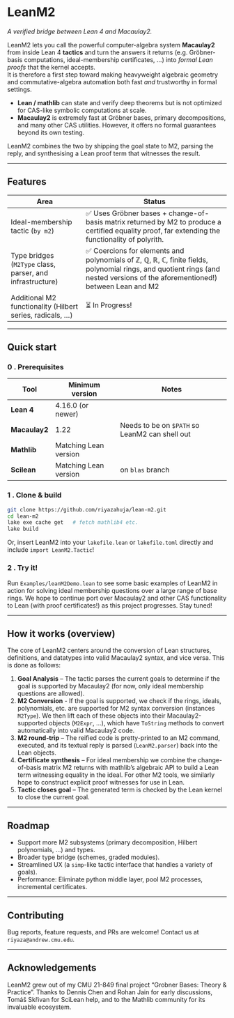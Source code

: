 # LeanM2

*A verified bridge between Lean 4 and Macaulay2.*

LeanM2 lets you call the powerful computer-algebra system **Macaulay2** from inside
Lean 4 **tactics** and turn the answers it returns (e.g. Gröbner‐basis computations,
ideal-membership certificates, …) into *formal Lean proofs* that the kernel
accepts.  
It is therefore a first step toward making heavyweight algebraic geometry and
commutative-algebra automation both fast *and* trustworthy in formal settings.


- **Lean / mathlib** can state and verify deep theorems but is not optimized for CAS-like symbolic computations at scale.
- **Macaulay2** is extremely fast at Gröbner bases, primary decompositions, and many other CAS utilities. However, it offers no formal guarantees beyond its own testing.

LeanM2 combines the two by shipping the goal state to M2,
  parsing the reply, and synthesising a Lean proof term that witnesses the
  result.

---

## Features

| Area | Status |
|------|--------|
| Ideal-membership tactic (`by m2`) | ✅  Uses Gröbner bases + change-of-basis matrix returned by M2 to produce a certified equality proof, far extending the functionality of polyrith. |
| Type bridges (`M2Type` class, parser, and infrastructure) | ✅  Coercions for elements and polynomials of ℤ, ℚ, ℝ, ℂ, finite fields, polynomial rings, and quotient rings (and nested versions of the aforementioned!) between Lean and M2 |
| Additional M2 functionality (Hilbert series, radicals, …) | ⏳ In Progress! |

---

## Quick start

### 0 . Prerequisites

| Tool | Minimum version | Notes |
|------|-----------------|-------|
| **Lean 4** | 4.16.0 (or newer) | |
| **Macaulay2** | 1.22 | Needs to be on `$PATH` so LeanM2 can shell out |
| **Mathlib** | Matching Lean version | |
| **Scilean** | Matching Lean version | on `blas` branch |
### 1 . Clone & build

```bash
git clone https://github.com/riyazahuja/lean-m2.git
cd lean-m2
lake exe cache get   # fetch mathlib4 etc.
lake build
```

Or, insert LeanM2 into your `lakefile.lean` or `lakefile.toml` directly and include `import LeanM2.Tactic`! 

### 2 . Try it!

Run `Examples/leanM2Demo.lean` to see some basic examples of LeanM2 in action for solving ideal membership questions over a large range of base rings. We hope to continue port over Macaulay2 and other CAS functionality to Lean (with proof certificates!) as this project progresses. Stay tuned!

---

## How it works (overview)

The core of LeanM2 centers around the conversion of Lean structures, definitions, and datatypes into valid Macaulay2 syntax, and vice versa. This is done as follows:

1. **Goal Analysis** – The tactic parses the current goals to determine if the goal is supported by Macaulay2 (for now, only ideal membership questions are allowed).
2. **M2 Conversion** - If the goal is supported, we check if the rings, ideals, polynomials, etc. are supported for M2 syntax conversion (instances `M2Type`). We then lift each of these objects into their Macaulay2-supported objects (`M2Expr`, ...), which have `ToString` methods to convert automatically into valid Macaulay2 code.
2. **M2 round-trip** – The reified code is pretty-printed to an M2 command,
   executed, and its textual reply is parsed (`LeanM2.parser`) back into the Lean objects.
3. **Certificate synthesis** – For ideal membership we combine the change-of-basis
   matrix M2 returns with mathlib’s algebraic API to build a Lean term witnessing
   equality in the ideal. For other M2 tools, we similarly hope to construct explicit proof witnesses for use in Lean.
4. **Tactic closes goal** – The generated term is checked by the Lean kernel to close the current goal.


---

## Roadmap

- Support more M2 subsystems (primary decomposition, Hilbert polynomials, …) and types.
- Broader type bridge (schemes, graded modules).
- Streamlined UX (a `simp`-like tactic interface that handles a variety of goals).
- Performance: Eliminate python middle layer, pool M2 processes, incremental certificates.


---

## Contributing

Bug reports, feature requests, and PRs are welcome! Contact us at `riyaza@andrew.cmu.edu`.

--- 

## Acknowledgements

LeanM2 grew out of my CMU 21-849 final project “Grobner Bases: Theory & Practice”.
Thanks to Dennis Chen and Rohan Jain for early discussions, Tomáš Skřivan for SciLean help, and to the Mathlib community for its invaluable ecosystem. 

